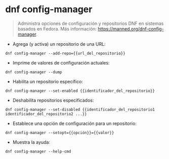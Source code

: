 # dnf config-manager

> Administra opciones de configuración y repositorios DNF en sistemas basados en Fedora.
> Más información: <https://manned.org/dnf-config-manager>.

- Agrega (y activa) un repositorio de una URL:

`dnf config-manager --add-repo={{url_del_repositorio}}`

- Imprime de valores de configuración actuales:

`dnf config-manager --dump`

- Habilita un repositorio específico:

`dnf config-manager --set-enabled {{identificador_del_repositorio}}`

- Deshabilita repositorios especificados:

`dnf config-manager --set-disabled {{identificador_del_repositorio1 identificador_del_repositorio2 ...}}`

- Establece una opción de configuración para un repositorio:

`dnf config-manager --setopt={{opción}}={{valor}}`

- Muestra la ayuda:

`dnf config-manager --help-cmd`
